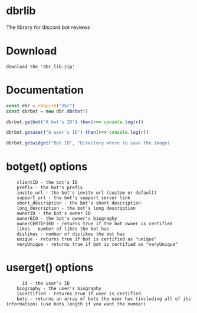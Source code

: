 # dbrlib
The library for discord bot reviews

# Download 
    download the 'dbr_lib.zip' 
    
# Documentation

```javascript
const dbr = require("dbr")
const dbrbot = new dbr.dbrbot()

dbrbot.getbot("A bot's ID").then(r=> console.log(r))

dbrbot.getuser("A user's ID").then(r=> console.log(r))

dbrbot.getwidget("Bot ID", "Directory where to save the image)
```


#  botget() options
        clientID - the bot's ID
        prefix - the bot's prefix
        invite_url - the bot's invite url (custom or default)
        support_url - the bot's support server link
        short_description - the bot's short description
        long_description - the bot's long description
        ownerID - the bot's owner ID
        ownerBIO - the bot's owner's biography
        ownerCERTIFIED - returns true if the bot owner is certified
        likes - number of likes the bot has
        dislikes - number of dislikes the bot has
        unique - returns true if bot is certified as "unique"
        veryUnique - returns true if bot is certified as "veryUnique"
        
# userget() options
          id - the user's ID
        biography - the user's biography
        iscertified - returns true if user is certified
        bots - returns an array of bots the user has (including all of its information) (use bots.length if you want the number)
